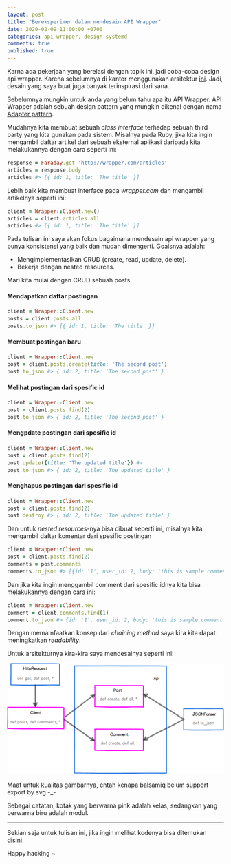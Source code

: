 ```yaml
---
layout: post
title: "Bereksperimen dalam mendesain API Wrapper"
date: 2020-02-09 11:00:00 +0700
categories: api-wrapper, design-systemd
comments: true
published: true
---
```


Karna ada pekerjaan yang berelasi dengan topik ini, jadi coba-coba design api wrapper. Karena sebelumnya di kantor menggunakan arsitektur [ini](https://github.com/moneyforward/mf_cloud-invoice-ruby). Jadi, desain yang saya buat juga banyak terinspirasi dari sana. 

Sebelumnya mungkin untuk anda yang belum tahu apa itu API Wrapper. API Wrapper adalah sebuah design pattern yang mungkin dikenal dengan nama [Adapter pattern](https://en.wikipedia.org/wiki/Adapter_pattern). 

Mudahnya kita membuat sebuah *class interface* terhadap sebuah third party yang kita gunakan pada sistem. Misalnya pada Ruby, jika kita ingin mengambil daftar artikel dari sebuah eksternal aplikasi daripada kita melakukannya dengan cara seperti ini: 

```rb
response = Faraday.get 'http://wrapper.com/articles'
articles = response.body 
articles #> [{ id: 1, title: 'The title' }]
```

Lebih baik kita membuat interface pada *wrapper.com* dan mengambil artikelnya seperti ini: 

```rb
client = Wrapper::Client.new()
articles = client.articles.all
articles #> [{ id: 1, title: 'The title' }]
```

Pada tulisan ini saya akan fokus bagaimana mendesain api wrapper yang punya konsistensi yang baik dan mudah dimengerti. Goalsnya adalah:
- Mengimplementasikan CRUD (create, read, update, delete).
- Bekerja dengan nested resources.

Mari kita mulai dengan CRUD sebuah posts.


#### Mendapatkan daftar postingan

```rb
client = Wrapper::Client.new
posts = client.posts.all
posts.to_json #> [{ id: 1, title: 'The title' }]
```


#### Membuat postingan baru

```rb
client = Wrapper::Client.new
post = client.posts.create(title: 'The second post')
post.to_json #> { id: 2, title: 'The second post' }
```

#### Melihat postingan dari spesific id

```rb
client = Wrapper::Client.new
post = client.posts.find(2)
post.to_json #> { id: 2, title: 'The second post' }
```

#### Mengpdate postingan dari spesific id

```rb
client = Wrapper::Client.new
post = client.posts.find(2)
post.update({title: 'The updated title'}) #> 
post.to_json #> { id: 2, title: 'The updated title' }
```

#### Menghapus postingan dari spesific  id

```rb
client = Wrapper::Client.new
post = client.posts.find(2)
post.destroy #> { id: 2, title: 'The updated title' }
```

Dan untuk *nested resources*-nya bisa dibuat seperti ini, misalnya kita mengambil daftar komentar dari spesific postingan

```rb
client = Wrapper::Client.new
post = client.posts.find(2)
comments = post.comments 
comments.to_json #> [{id: '1', user_id: 2, body: 'this is sample comment' }]
```

Dan jika kita ingin menggambil comment dari spesific idnya kita bisa melakukannya dengan cara ini: 

```rb
client = Wrapper::Client.new
comment = client.comments.find(1)
comment.to_json #> {id: '1', user_id: 2, body: 'this is sample comment' }
```

Dengan memamfaatkan konsep dari *chaining method* saya kira kita dapat meningkatkan *readability*.

Untuk arsitekturnya kira-kira saya mendesainya seperti ini: 

![Api Wrapper](/assets/api_wrapper.png)

Maaf untuk kualitas gambarnya, entah kenapa balsamiq belum support export by svg -_-

Sebagai catatan, kotak yang berwarna pink adalah kelas, sedangkan yang berwarna biru adalah modul.

----
Sekian saja untuk tulisan ini, jika ingin melihat kodenya bisa ditemukan [disini](https://github.com/philiplambok/jsonplaceholder_api).

Happy hacking ~